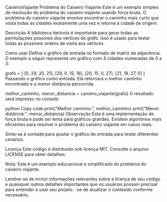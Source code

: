 CaixeiroViajante
Problema do Caixeiro Viajante
Este é um exemplo simples de resolução do problema do caixeiro viajante usando força bruta. O problema do caixeiro viajante envolve encontrar o caminho mais curto que visita todas as cidades exatamente uma vez e retorna à cidade de origem.

Descrição
A biblioteca itertools é importante para gerar todas as permutações possíveis dos vértices do grafo. Isso é usado para testar todas as possíveis ordens de visita aos vértices.

Como usar
Defina o gráfico de entrada no formato de matriz de adjacência. O exemplo a seguir representa um gráfico com 4 cidades numeradas de 0 a 3:

grafo = [
    [0, 29, 20, 21],
    [29, 0, 15, 18],
    [20, 15, 0, 27],
    [21, 18, 27, 0]
]
Passando o gráfico como entrada. Ela retornará o melhor caminho encontrado e a menor distância percorrida.

   melhor_caminho, menor_distancia = caixeiro_viajante(grafo)
O resultado será impresso no console:

python
Copy code
print("Melhor caminho:", melhor_caminho)
print("Menor distância:", menor_distancia)
Observação Esta é uma implementação de força bruta e pode ser lenta para gráficos grandes. Existem algoritmos mais eficientes para resolver o problema do caixeiro viajante em casos reais.

Sinta-se à vontade para ajustar o gráfico de entrada para testar diferentes cenários.

Licença Este código é distribuído sob licença MIT. Consulte o arquivo LICENSE para obter detalhes.

Nota: Este é um exemplo educacional e simplificado do problema do caixeiro viajante.

Lembre-se de incluir informações relevantes sobre a licença de seu código e quaisquer outros detalhes importantes que os usuários possam precisar para entender e usar seu projeto. -se de atualizar o conteúdo conforme necessário.
